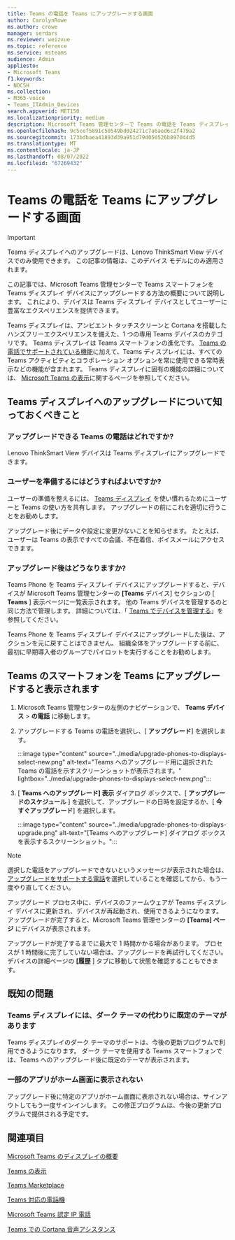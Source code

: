 ```yaml
---
title: Teams の電話を Teams にアップグレードする画面
author: CarolynRowe
ms.author: crowe
manager: serdars
ms.reviewer: weizxue
ms.topic: reference
ms.service: msteams
audience: Admin
appliesto:
- Microsoft Teams
f1.keywords:
- NOCSH
ms.collection:
- M365-voice
- Teams_ITAdmin_Devices
search.appverid: MET150
ms.localizationpriority: medium
description: Microsoft Teams 管理センターで Teams の電話を Teams ディスプレイにアップグレードする方法について説明します。
ms.openlocfilehash: 9c5cef5891c50549bd024271c7a6aed6c2f479a2
ms.sourcegitcommit: 173bdbaea41893d39a951d79d050526b897044d5
ms.translationtype: MT
ms.contentlocale: ja-JP
ms.lasthandoff: 08/07/2022
ms.locfileid: "67269432"
---
```

# <a name="upgrade-teams-phones-to-teams-displays"></a>Teams の電話を Teams にアップグレードする画面

> [!IMPORTANT]
> Teams ディスプレイへのアップグレードは、Lenovo ThinkSmart View デバイスでのみ使用できます。 この記事の情報は、このデバイス モデルにのみ適用されます。  

この記事では、Microsoft Teams 管理センターで Teams スマートフォンを Teams ディスプレイ デバイスにアップグレードする方法の概要について説明します。 これにより、デバイスは Teams ディスプレイ デバイスとしてユーザーに豊富なエクスペリエンスを提供できます。

Teams ディスプレイは、アンビエント タッチスクリーンと Cortana を搭載したハンズフリーエクスペリエンスを備えた、1 つの専用 Teams デバイスのカテゴリです。 Teams ディスプレイは Teams スマートフォンの進化です。 [Teams の電話でサポートされている機能](phones-for-teams.md#features-supported-by-teams-phones)に加えて、Teams ディスプレイには、すべての Teams アクティビティとコラボレーション オプションを常に使用できる常時表示などの機能が含まれます。 Teams ディスプレイに固有の機能の詳細については、 [Microsoft Teams の表示](teams-displays.md)に関するページを参照してください。

## <a name="what-you-need-to-know-about-upgrading-to-teams-displays"></a>Teams ディスプレイへのアップグレードについて知っておくべきこと

### <a name="which-teams-phones-can-be-upgraded"></a>アップグレードできる Teams の電話はどれですか?

Lenovo ThinkSmart View デバイスは Teams ディスプレイにアップグレードできます。

### <a name="how-can-i-prepare-users"></a>ユーザーを準備するにはどうすればよいですか?

ユーザーの準備を整えるには、 [Teams ディスプレイ](https://support.microsoft.com/office/get-started-with-teams-displays-ff299825-7f13-4528-96c2-1d3437e6d4e6) を使い慣れるためにユーザーと Teams の使い方を共有します。 アップグレードの前にこれを適切に行うことをお勧めします。

アップグレード後にデータや設定に変更がないことを知らせます。 たとえば、ユーザーは Teams の表示ですべての会議、不在着信、ボイスメールにアクセスできます。 

### <a name="what-happens-after-the-upgrade"></a>アップグレード後はどうなりますか?

Teams Phone を Teams ディスプレイ デバイスにアップグレードすると、デバイスが Microsoft Teams 管理センターの **[Teams** デバイス] セクションの [ **Teams** ] 表示ページに一覧表示されます。 他の Teams デバイスを管理するのと同じ方法で管理します。 詳細については、「 [Teams でデバイスを管理する](device-management.md)」を参照してください。

Teams Phone を Teams ディスプレイ デバイスにアップグレードした後は、アクションを元に戻すことはできません。 組織全体をアップグレードする前に、最初に早期導入者のグループでパイロットを実行することをお勧めします。 

## <a name="upgrade-your-teams-phones-to-teams-displays"></a>Teams のスマートフォンを Teams にアップグレードすると表示されます

1. Microsoft Teams 管理センターの左側のナビゲーションで、 **Teams デバイス** > **の電話** に移動します。
2. アップグレードする Teams の電話を選択し、[ **アップグレード**] を選択します。

    :::image type="content" source="../media/upgrade-phones-to-displays-select-new.png" alt-text="Teams へのアップグレード用に選択された Teams の電話を示すスクリーンショットが表示されます。" lightbox="../media/upgrade-phones-to-displays-select-new.png":::

3. [ **Teams へのアップグレード] 表示** ダイアログ ボックスで、[ **アップグレードのスケジュール** ] を選択して、アップグレードの日時を設定するか、[ **今すぐアップグレード**] を選択します。

    :::image type="content" source="../media/upgrade-phones-to-displays-upgrade.png" alt-text="[Teams へのアップグレード] ダイアログ ボックスを表示するスクリーンショット。":::

> [!NOTE]
> 選択した電話をアップグレードできないというメッセージが表示された場合は、 [アップグレードをサポートする電話](#which-teams-phones-can-be-upgraded)を選択していることを確認してから、もう一度やり直してください。

アップグレード プロセス中に、デバイスのファームウェアが Teams ディスプレイ デバイスに更新され、デバイスが再起動され、使用できるようになります。 アップグレードが完了すると、Microsoft Teams 管理センターの **[Teams] ページ** にデバイスが表示されます。

アップグレードが完了するまでに最大で 1 時間かかる場合があります。 プロセスが 1 時間後に完了していない場合は、アップグレードを再試行してください。 デバイスの詳細ページの **[履歴** ] タブに移動して状態を確認することもできます。

## <a name="known-issues"></a>既知の問題

### <a name="teams-displays-have-the-default-theme-instead-of-the-dark-theme"></a>Teams ディスプレイには、ダーク テーマの代わりに既定のテーマがあります

Teams ディスプレイのダーク テーマのサポートは、今後の更新プログラムで利用できるようになります。 ダーク テーマを使用する Teams スマートフォンでは、Teams へのアップグレード後に既定のテーマが表示されます。

### <a name="some-apps-are-missing-from-the-home-screen"></a>一部のアプリがホーム画面に表示されない

アップグレード後に特定のアプリがホーム画面に表示されない場合は、サインアウトしてもう一度サインインします。 この修正プログラムは、今後の更新プログラムで提供される予定です。

## <a name="see-also"></a>関連項目

[Microsoft Teams のディスプレイの概要](https://techcommunity.microsoft.com/t5/microsoft-teams-blog/introducing-microsoft-teams-displays/ba-p/1505437)

[Teams の表示](teams-displays.md)

[Teams Marketplace](https://office.com/teamsdevices)

[Teams 対応の電話機](phones-for-teams.md)

[Microsoft Teams 認定 IP 電話](teams-ip-phones.md)

[Teams での Cortana 音声アシスタンス](../cortana-in-teams.md)

